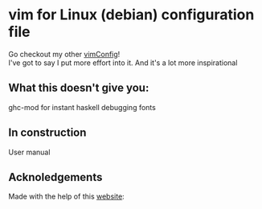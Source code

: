 # vim for Linux (debian) configuration file

Go checkout my other [vimConfig](https://github.com/mfournial/vimMac)!  
I've got to say I put more effort into it. And it's a lot more inspirational

## What this doesn't give you:  
ghc-mod for instant haskell debugging
fonts

## In construction
User manual

## Acknoledgements
Made with the help of this [website](http://marcgg.com/blog/2016/03/01/vimrc-example):
